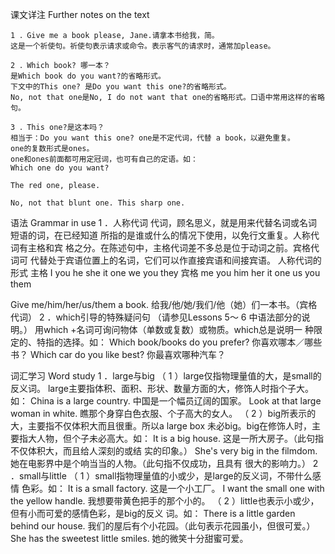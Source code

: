 课文详注 Further notes on the text
```text
1 ．Give me a book please, Jane.请拿本书给我，简。 
这是一个祈使句。祈使句表示请求或命令。表示客气的请求时，通常加please。 

2 ．Which book? 哪一本？ 
是Which book do you want?的省略形式。
下文中的This one? 是Do you want this one?的省略形式。
No, not that one是No, I do not want that one的省略形式。口语中常用这样的省略句。 

3 ．This one?是这本吗？ 
相当于：Do you want this one? one是不定代词，代替 a book，以避免重复。
one的复数形式是ones。
one和ones前面都可用定冠词，也可有自己的定语。如： 
Which one do you want? 

The red one, please. 

No, not that blunt one. This sharp one. 
```

语法 Grammar in use 
1 ．人称代词 
代词，顾名思义，就是用来代替名词或名词短语的词，在已经知道 
所指的是谁或什么的情况下使用，以免行文重复。人称代词有主格和宾 
格之分。在陈述句中，主格代词差不多总是位于动词之前。宾格代词可 
代替处于宾语位置上的名词，它们可以作直接宾语和间接宾语。 
人称代词的形式 
主格 I you he she it one we you they 
宾格 me you him her it one us you them 

Give me/him/her/us/them a book. 
给我/他/她/我们/他（她）们一本书。（宾格代词） 
2 ．which引导的特殊疑问句 
（请参见Lessons 5～ 6 中语法部分的说明。） 
用which +名词可询问物体（单数或复数）或物质。which总是说明一 
种限定的、特指的选择。如： 
Which book/books do you prefer? 
你喜欢哪本／哪些书？ 
Which car do you like best? 
你最喜欢哪种汽车？ 


词汇学习 Word study 
1 ．large与big 
（ 1 ）large仅指物理量值的大，是small的反义词。 
large主要指体积、面积、形状、数量方面的大，修饰人时指个子大。 
如： 
China is a large country. 
中国是一个幅员辽阔的国家。 
Look at that large woman in white. 
瞧那个身穿白色衣服、个子高大的女人。 
（ 2 ）big所表示的大，主要指不仅体积大而且很重。所以a large box 
未必big。big在修饰人时，主要指大人物，但个子未必高大。如： 
It is a big house. 
这是一所大房子。（此句指不仅体积大，而且给人深刻的或结 
实的印象。） 
She's very big in the filmdom. 
她在电影界中是个响当当的人物。（此句指不仅成功，且具有 
很大的影响力。） 
2 ．small与little 
（ 1 ）small指物理量值的小或少，是large的反义词，不带什么感情 
色彩。如： 
It is a small factory. 
这是一个小工厂。 
I want the small one with the yellow handle. 
我想要带黄色把手的那个小的。 
（ 2 ）little也表示小或少，但有小而可爱的感情色彩，是big的反义 
词。如： 
There is a little garden behind our house. 
我们的屋后有个小花园。（此句表示花园虽小，但很可爱。） 
She has the sweetest little smiles. 
她的微笑十分甜蜜可爱。 